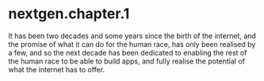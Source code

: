 # nextgen.chapter.1
It has been two decades and some years since the birth of the internet, and the promise of what it can do for the human race, has only been realised by a few, and so the next decade has been dedicated to enabling the rest of the human race to be able to build apps, and fully realise the potential of what the internet has to offer.
